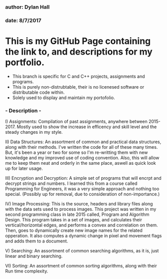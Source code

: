### author: Dylan Hall
### date: 8/7/2017

# This is my GitHub Page containing the link to, and descriptions for my portfolio.
  - This branch is specific for C and C++ projects, assignments and programs.
  - This is purely non-distrubtable, their is no licenesed software or distributable code within.
  - Solely used to display and maintain my portofolio.

### - Description -
  
  I)      Assignments: 
              Compilation of past assignments, anywhere between 2015-2017. Mostly used to show the increase in efficency and skill level and the steady changes in my style.
  
  II)     Data Structures:
              An assortment of common and practical data structures, along with their methods. I've written the code for all of these many times. But, it's been a year or two for some so I'm re-writting them with new knowledge and my improved use of coding convention. Also, this will allow me to keep them neat and orderly in the same place, aswell as quick look up for later usage.
              
  III)    Encryption and Decryption:
              A simple set of programs that will encrpt and decrypt strings and numbers. I learned this from a course called Programming for Engineers, it was  a very simple approach and nothing too special. (Possibly up for removal, due to consideration of non-importance.)
        
  IV)     Image Processing:
              This is the source, headers and library files along with the data sets used to process images. This project was written in my second programming class in late 2015 called, Program and Algorithm Design. This program takes in a set of images, and calculates their vertical/horizontal edges, and performs a convex and correlation on them. Then, goes to dynamically create new image names for the related opperation. It also computes a dynamic change in pixel and movement flags and adds them to a document.
              
  V)      Searching:
              An assortment of common searching algorithms, as it is, just linear and binary searching.
              
  VI)     Sorting:
              An assortment of common sorting algorithms, along with their Run time complexity. 
